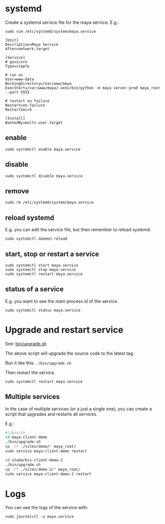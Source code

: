 # systemd

Create a systemd service file for the maya service. E.g.:

    sudo vim /etc/systemd/system/maya.service

```
[Unit]
Description=Maya Service
After=network.target

[Service]
# gunicorn
Type=simple

# run as
User=www-data
WorkingDirectory=/var/www/maya
ExecStart=/var/www/maya/.venv/bin/python -m maya server-prod maya_root --port 5555

# restart on failure
Restart=on-failure
RestartSec=5

[Install]
WantedBy=multi-user.target

```

## enable

    sudo systemctl enable maya.service

## disable

    sudo systemctl disable maya.service

## remove

    sudo rm /etc/systemd/system/maya.service 

## reload systemd

E.g. you can edit the service file, but then remember to reload systemd.
    
    sudo systemctl daemon-reload

## start, stop or restart a service
    
    sudo systemctl start maya.service
    sudo systemctl stop maya.service
    sudo systemctl restart maya.service

## status of a service

E.g. you want to see the main process id of the service.
    
    sudo systemctl status maya.service

# Upgrade and restart service

See: [bin/upgrade.sh](https://github.com/aarhusstadsarkiv/maya/blob/main/bin/upgrade.sh)

The above script will upgrade the source code to the latest tag. 

Run it like this: `./bin/upgrade.sh`

Then restart the service.

    sudo systemctl restart maya.service

## Multiple services

In the case of multiple services (or a just a single one), you can create a script that upgrades and restarts all services.

E.g.:

```bash
#!/bin/sh
cd maya-client-demo
./bin/upgrade.sh
cp -rf ./sites/demo/* maya_root/
sudo service maya-client-demo restart

cd stadarkiv-client-demo-2
./bin/upgrade.sh
cp -rf ./sites/demo-2/* maya_root/
sudo service maya-client-demo-2 restart

```

# Logs

You can see the logs of the service with:

    sudo journalctl -u maya.service
